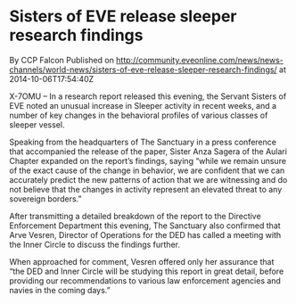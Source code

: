 # Sisters of EVE release sleeper research findings
By CCP Falcon
Published on http://community.eveonline.com/news/news-channels/world-news/sisters-of-eve-release-sleeper-research-findings/ at 2014-10-06T17:54:40Z

X-7OMU – In a research report released this evening, the Servant Sisters of EVE noted an unusual increase in Sleeper activity in recent weeks, and a number of key changes in the behavioral profiles of various classes of sleeper vessel.

Speaking from the headquarters of The Sanctuary in a press conference that accompanied the release of the paper, Sister Anza Sagera of the Aulari Chapter expanded on the report’s findings, saying “while we remain unsure of the exact cause of the change in behavior, we are confident that we can accurately predict the new patterns of action that we are witnessing and do not believe that the changes in activity represent an elevated threat to any sovereign borders.”

After transmitting a detailed breakdown of the report to the Directive Enforcement Department this evening, The Sanctuary also confirmed that Arve Vesren, Director of Operations for the DED has called a meeting with the Inner Circle to discuss the findings further.

When approached for comment, Vesren offered only her assurance that “the DED and Inner Circle will be studying this report in great detail, before providing our recommendations to various law enforcement agencies and navies in the coming days.”


